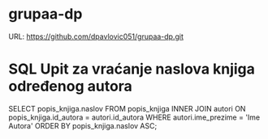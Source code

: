 # grupaa-dp

URL: https://github.com/dpavlovic051/grupaa-dp.git

# SQL Upit za vraćanje naslova knjiga određenog autora

SELECT popis_knjiga.naslov
FROM popis_knjiga
INNER JOIN autori ON popis_knjiga.id_autora = autori.id_autora
WHERE autori.ime_prezime = 'Ime Autora'
ORDER BY popis_knjiga.naslov ASC;
